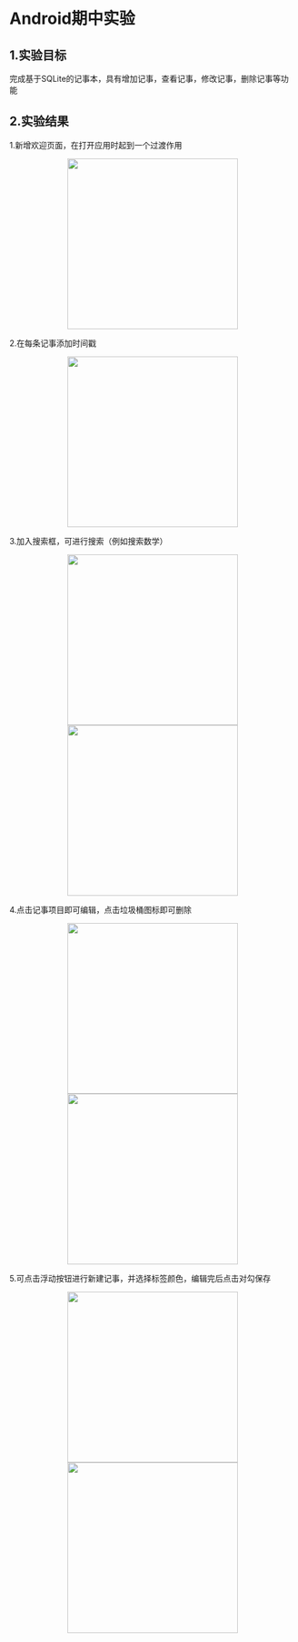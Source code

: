 # Android期中实验

## 1.实验目标

完成基于SQLite的记事本，具有增加记事，查看记事，修改记事，删除记事等功能

## 2.实验结果

1.新增欢迎页面，在打开应用时起到一个过渡作用

<div align="center">
<img src="https://github.com/MartinZou0/Android_NotePad/blob/master/shortcut/1.png" width="300"/>
</div>

2.在每条记事添加时间戳

<div align="center">
<img src="https://github.com/MartinZou0/Android_NotePad/blob/master/shortcut/3.png" width="300"/>
</div>

3.加入搜索框，可进行搜索（例如搜索数学）

<div align="center">
<img src="https://github.com/MartinZou0/Android_NotePad/blob/master/shortcut/3.png" width="300"/> <img src="https://github.com/MartinZou0/Android_NotePad/blob/master/shortcut/4.png" width="300"/>
</div>


4.点击记事项目即可编辑，点击垃圾桶图标即可删除

<div align="center">
<img src="https://github.com/MartinZou0/Android_NotePad/blob/master/shortcut/5.png" width="300"/> <img src="https://github.com/MartinZou0/Android_NotePad/blob/master/shortcut/6.png" width="300"/>
</div>


5.可点击浮动按钮进行新建记事，并选择标签颜色，编辑完后点击对勾保存

<div align="center">
<img src="https://github.com/MartinZou0/Android_NotePad/blob/master/shortcut/7.png" width="300"/> <img src="https://github.com/MartinZou0/Android_NotePad/blob/master/shortcut/8.png" width="300"/>
</div>


###